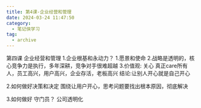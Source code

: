 ```yaml
---
title: 第4课-企业经营和管理
date: 2024-03-24 11:47:50
category:
  - 笔记侠学习
tag:
  - archive
---
```

第四课 企业经营和管理
1.企业根基和永动力？
1.愿景和使命
2.战略是透明的，核心竞争力是执行，多年深耕，竞争对手很难超越
3.价值观: 关心
真正care所有人，员工高兴，用户高兴，企业存活，老板高兴
结论:让别人开心就是自己开心

2.如何做好决策和决定
围绕让用户开心，思考问题要找出根本原因，彻底解决

3.如何做好 守门员？
公司透明化
